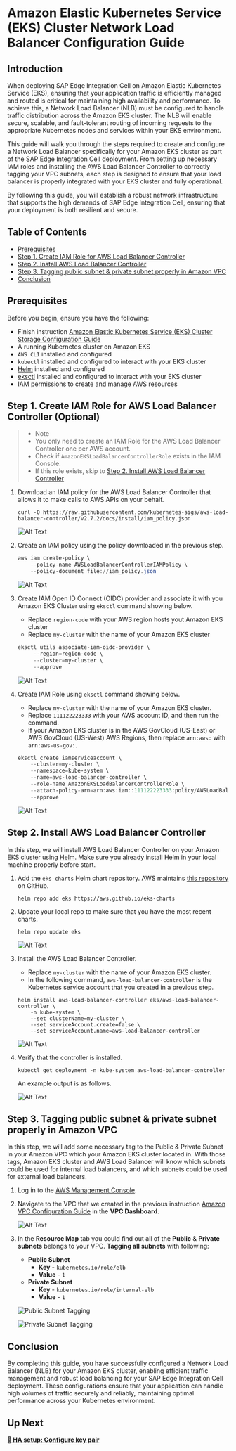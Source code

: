 # Amazon Elastic Kubernetes Service (EKS) Cluster Network Load Balancer Configuration Guide

## Introduction

When deploying SAP Edge Integration Cell on Amazon Elastic Kubernetes Service (EKS), ensuring that your application traffic is efficiently managed and routed is critical for maintaining high availability and performance. To achieve this, a Network Load Balancer (NLB) must be configured to handle traffic distribution across the Amazon EKS cluster. The NLB will enable secure, scalable, and fault-tolerant routing of incoming requests to the appropriate Kubernetes nodes and services within your EKS environment.

This guide will walk you through the steps required to create and configure a Network Load Balancer specifically for your Amazon EKS cluster as part of the SAP Edge Integration Cell deployment. From setting up necessary IAM roles and installing the AWS Load Balancer Controller to correctly tagging your VPC subnets, each step is designed to ensure that your load balancer is properly integrated with your EKS cluster and fully operational.

By following this guide, you will establish a robust network infrastructure that supports the high demands of SAP Edge Integration Cell, ensuring that your deployment is both resilient and secure.

## Table of Contents

- [Prerequisites](#prerequisites)
- [Step 1. Create IAM Role for AWS Load Balancer Controller](#step-1-create-iam-role-for-aws-load-balancer-controller-optional)
- [Step 2. Install AWS Load Balancer Controller](#step-2-install-aws-load-balancer-controller)
- [Step 3. Tagging public subnet & private subnet properly in Amazon VPC](#step-3-tagging-public-subnet--private-subnet-properly-in-amazon-vpc)
- [Conclusion](#conclusion)

## Prerequisites

Before you begin, ensure you have the following:

- Finish instruction [Amazon Elastic Kubernetes Service (EKS) Cluster Storage Configuration Guide](/aws/high-availability-mode-setup/step3-configure-storage-class.md)
- A running Kubernetes cluster on Amazon EKS
- `AWS CLI` installed and configured
- `kubectl` installed and configured to interact with your EKS cluster
- [Helm](https://helm.sh/) installed and configured
- [eksctl](https://eksctl.io/) installed and configured to interact with your EKS cluster
- IAM permissions to create and manage AWS resources

## Step 1. Create IAM Role for AWS Load Balancer Controller (Optional)

> - Note
> - You only need to create an IAM Role for the AWS Load Balancer Controller one per AWS account.
> - Check if `AmazonEKSLoadBalancerControllerRole` exists in the IAM Console.
> - If this role exists, skip to [Step 2. Install AWS Load Balancer Controller](#step-2-install-aws-load-balancer-controller)

1. Download an IAM policy for the AWS Load Balancer Controller that allows it to make calls to AWS APIs on your behalf.

   ```curl
   curl -O https://raw.githubusercontent.com/kubernetes-sigs/aws-load-balancer-controller/v2.7.2/docs/install/iam_policy.json
   ```

   ![Alt Text](/assets/aws/ha-mode/create-eks-nlb-1.png)

2. Create an IAM policy using the policy downloaded in the previous step.

   ```PowerShell
   aws iam create-policy \
       --policy-name AWSLoadBalancerControllerIAMPolicy \
       --policy-document file://iam_policy.json
   ```

   ![Alt Text](/assets/aws/ha-mode/create-eks-nlb-2.png)

3. Create IAM Open ID Connect (OIDC) provider and associate it with you Amazon EKS Cluster using `eksctl` command showing below.

   - Replace `region-code` with your AWS region hosts yout Amazon EKS cluster
   - Replace `my-cluster` with the name of your Amazon EKS cluster

   ```PowerShell
   eksctl utils associate-iam-oidc-provider \
        --region=region-code \
        --cluster=my-cluster \
        --approve
   ```

   ![Alt Text](/assets/aws/ha-mode/create-eks-nlb-3.png)

4. Create IAM Role using `eksctl` command showing below.

   - Replace `my-cluster` with the name of your Amazon EKS cluster.
   - Replace `111122223333` with your AWS account ID, and then run the command.
   - If your Amazon EKS cluster is in the AWS GovCloud (US-East) or AWS GovCloud (US-West) AWS Regions, then replace `arn:aws:` with `arn:aws-us-gov:`.

   ```PowerShell
   eksctl create iamserviceaccount \
       --cluster=my-cluster \
       --namespace=kube-system \
       --name=aws-load-balancer-controller \
       --role-name AmazonEKSLoadBalancerControllerRole \
       --attach-policy-arn=arn:aws:iam::111122223333:policy/AWSLoadBalancerControllerIAMPolicy \
       --approve
   ```

   ![Alt Text](/assets/aws/ha-mode/create-eks-nlb-4.png)

## Step 2. Install AWS Load Balancer Controller

In this step, we will install AWS Load Balancer Controller on your Amazon EKS cluster using [Helm](https://helm.sh/). Make sure you already install Helm in your local machine properly before start.

1. Add the `eks-charts` Helm chart repository. AWS maintains [this repository](https://github.com/aws/eks-charts) on GitHub.

   ```helm
   helm repo add eks https://aws.github.io/eks-charts
   ```

2. Update your local repo to make sure that you have the most recent charts.

   ```helm
   helm repo update eks
   ```

   ![Alt Text](/assets/aws/ha-mode/create-eks-nlb-5.png)

3. Install the AWS Load Balancer Controller.

   - Replace `my-cluster` with the name of your Amazon EKS cluster.
   - In the following command, `aws-load-balancer-controller` is the Kubernetes service account that you created in a previous step.

   ```helm
   helm install aws-load-balancer-controller eks/aws-load-balancer-controller \
       -n kube-system \
       --set clusterName=my-cluster \
       --set serviceAccount.create=false \
       --set serviceAccount.name=aws-load-balancer-controller
   ```

   ![Alt Text](/assets/aws/ha-mode/create-eks-nlb-6.png)

4. Verify that the controller is installed.

   ```kubectl
   kubectl get deployment -n kube-system aws-load-balancer-controller
   ```

   An example output is as follows.

   ![Alt Text](/assets/aws/ha-mode/create-eks-nlb-7.png)

## Step 3. Tagging public subnet & private subnet properly in Amazon VPC

In this step, we will add some necessary tag to the Public & Private Subnet in your Amazon VPC which your Amazon EKS cluster located in. With those tags, Amazon EKS cluster and AWS Load Balancer will know which subnets could be used for internal load balancers, and which subnets could be used for external load balancers.

1. Log in to the [AWS Management Console](https://aws.amazon.com/console/).

2. Navigate to the VPC that we created in the previous instruction [Amazon VPC Configuration Guide](/aws/high-availability-mode-setup/step1-configure-vpc.md) in the **VPC Dashboard**.

   ![Alt Text](/assets/aws/ha-mode/create-eks-nlb-8.png)

3. In the **Resource Map** tab you could find out all of the **Public** & **Private subnets** belongs to your VPC. **Tagging all subnets** with following:

   - **Public Subnet**
     - **Key** - `kubernetes.io/role/elb`
     - **Value** - `1`
   - **Private Subnet**
     - **Key** - `kubernetes.io/role/internal-elb`
     - **Value** - `1`

   ![Public Subnet Tagging](/assets/aws/ha-mode/create-eks-nlb-9.png)

   ![Private Subnet Tagging](/assets/aws/ha-mode/create-eks-nlb-10.png)

## Conclusion

By completing this guide, you have successfully configured a Network Load Balancer (NLB) for your Amazon EKS cluster, enabling efficient traffic management and robust load balancing for your SAP Edge Integration Cell deployment. These configurations ensure that your application can handle high volumes of traffic securely and reliably, maintaining optimal performance across your Kubernetes environment.

## Up Next

[**🔗 HA setup: Configure key pair**](/aws/high-availability-setup/step5-configure-domain-name-key-pair.md)

